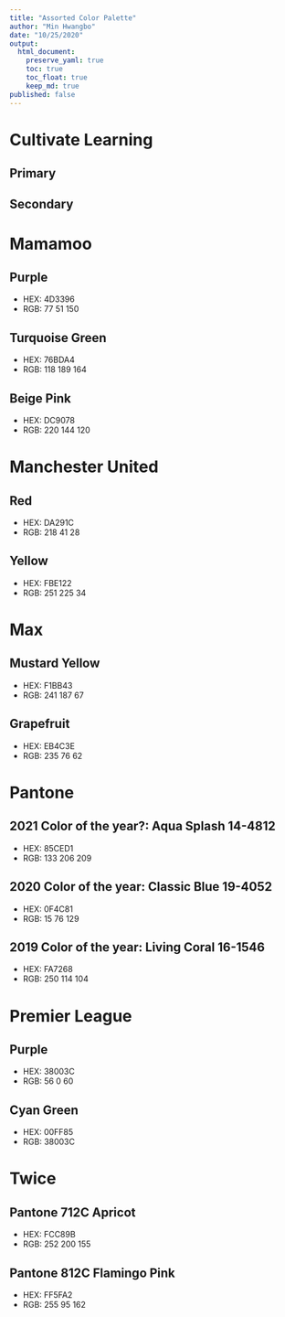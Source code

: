 ```yaml
---
title: "Assorted Color Palette"
author: "Min Hwangbo"
date: "10/25/2020"
output:
  html_document:
    preserve_yaml: true
    toc: true
    toc_float: true
    keep_md: true
published: false
---
```




# Cultivate Learning
## Primary

## Secondary

# Mamamoo
## Purple
* HEX: 4D3396
* RGB: 77 51 150

## Turquoise Green
* HEX: 76BDA4
* RGB: 118 189 164

## Beige Pink
* HEX: DC9078
* RGB: 220 144 120

# Manchester United
## Red
* HEX: DA291C
* RGB: 218 41 28

## Yellow
* HEX: FBE122
* RGB: 251 225 34

# Max
## Mustard Yellow
* HEX: F1BB43
* RGB: 241 187 67

## Grapefruit
* HEX: EB4C3E
* RGB: 235 76 62
  
# Pantone
## 2021 Color of the year?: Aqua Splash 14-4812
* HEX: 85CED1
* RGB: 133 206 209

## 2020 Color of the year: Classic Blue 19-4052
* HEX: 0F4C81
* RGB: 15 76 129

## 2019 Color of the year: Living Coral 16-1546
* HEX: FA7268
* RGB: 250 114 104

# Premier League
## Purple
* HEX: 38003C
* RGB: 56 0 60

## Cyan Green
* HEX: 00FF85
* RGB: 38003C

# Twice
## Pantone 712C Apricot
* HEX: FCC89B
* RGB: 252 200 155

## Pantone 812C Flamingo Pink
* HEX: FF5FA2
* RGB: 255 95 162
